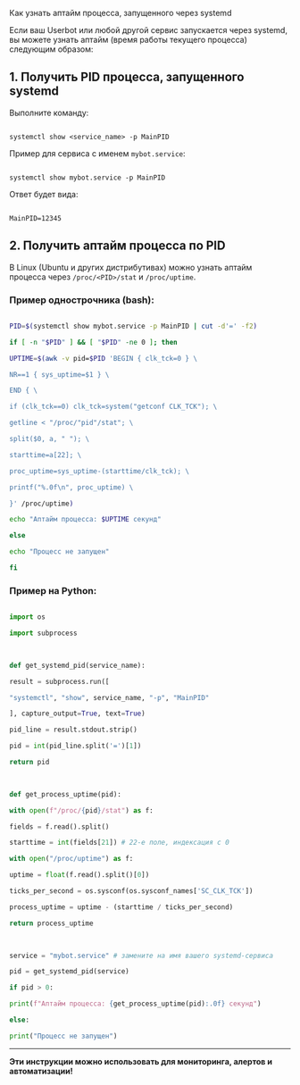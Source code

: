 Как узнать аптайм процесса, запущенного через systemd

Если ваш Userbot или любой другой сервис запускается через systemd, вы можете узнать аптайм (время работы текущего процесса) следующим образом:

  

## 1. Получить PID процесса, запущенного systemd

  

Выполните команду:

  

```

systemctl show <service_name> -p MainPID

```

  

Пример для сервиса с именем `mybot.service`:

  

```

systemctl show mybot.service -p MainPID

```

  

Ответ будет вида:

```

MainPID=12345

```

  

## 2. Получить аптайм процесса по PID

  

В Linux (Ubuntu и других дистрибутивах) можно узнать аптайм процесса через `/proc/<PID>/stat` и `/proc/uptime`.

  

### Пример однострочника (bash):

  

```bash

PID=$(systemctl show mybot.service -p MainPID | cut -d'=' -f2)

if [ -n "$PID" ] && [ "$PID" -ne 0 ]; then

UPTIME=$(awk -v pid=$PID 'BEGIN { clk_tck=0 } \

NR==1 { sys_uptime=$1 } \

END { \

if (clk_tck==0) clk_tck=system("getconf CLK_TCK"); \

getline < "/proc/"pid"/stat"; \

split($0, a, " "); \

starttime=a[22]; \

proc_uptime=sys_uptime-(starttime/clk_tck); \

printf("%.0f\n", proc_uptime) \

}' /proc/uptime)

echo "Аптайм процесса: $UPTIME секунд"

else

echo "Процесс не запущен"

fi

```

  

### Пример на Python:

  

```python

import os

import subprocess

  

def get_systemd_pid(service_name):

result = subprocess.run([

"systemctl", "show", service_name, "-p", "MainPID"

], capture_output=True, text=True)

pid_line = result.stdout.strip()

pid = int(pid_line.split('=')[1])

return pid

  

def get_process_uptime(pid):

with open(f"/proc/{pid}/stat") as f:

fields = f.read().split()

starttime = int(fields[21]) # 22-е поле, индексация с 0

with open("/proc/uptime") as f:

uptime = float(f.read().split()[0])

ticks_per_second = os.sysconf(os.sysconf_names['SC_CLK_TCK'])

process_uptime = uptime - (starttime / ticks_per_second)

return process_uptime

  

service = "mybot.service" # замените на имя вашего systemd-сервиса

pid = get_systemd_pid(service)

if pid > 0:

print(f"Аптайм процесса: {get_process_uptime(pid):.0f} секунд")

else:

print("Процесс не запущен")

```  



---

  

**Эти инструкции можно использовать для мониторинга, алертов и автоматизации!**